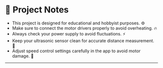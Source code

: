 # 📝 Project Notes  

- This project is designed for educational and hobbyist purposes. ⚙️  
- Make sure to connect the motor drivers properly to avoid overheating. 🔥  
- Always check your power supply to avoid fluctuations. ⚡  
- Keep your ultrasonic sensor clean for accurate distance measurement. 📏  
- Adjust speed control settings carefully in the app to avoid motor damage. 🚗  

---
